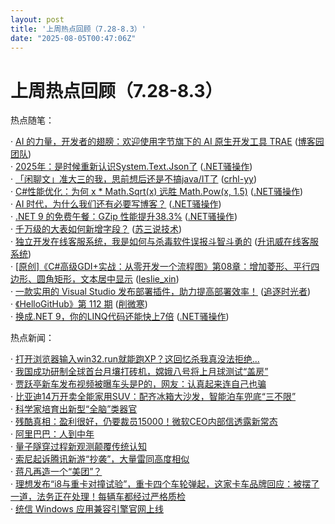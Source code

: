 ```yaml
---
layout: post
title: '上周热点回顾（7.28-8.3）'
date: "2025-08-05T00:47:06Z"
---
```

上周热点回顾（7.28-8.3）
================

热点随笔：

· [AI 的力量，开发者的翅膀：欢迎使用字节旗下的 AI 原生开发工具 TRAE](https://www.cnblogs.com/cmt/archive/2025/07/28/19004092.html) ([博客园团队](https://www.cnblogs.com/cmt/))  
· [2025年：是时候重新认识System.Text.Json了](https://www.cnblogs.com/sdcb/archive/2025/07/30/2025-meet-system-text-json.html) ([.NET骚操作](https://www.cnblogs.com/sdcb/))  
· [「闲聊文」准大三的我，思前想后还是不搞java/IT了](https://www.cnblogs.com/many-bucket/archive/2025/07/28/19009431.html) ([crhl-yy](https://www.cnblogs.com/many-bucket/))  
· [C#性能优化：为何 x \* Math.Sqrt(x) 远胜 Math.Pow(x, 1.5)](https://www.cnblogs.com/sdcb/archive/2025/07/28/math-pow-perf.html) ([.NET骚操作](https://www.cnblogs.com/sdcb/))  
· [AI 时代，为什么我们还有必要写博客？](https://www.cnblogs.com/sdcb/archive/2025/08/01/why-blog-in-ai-age.html) ([.NET骚操作](https://www.cnblogs.com/sdcb/))  
· [.NET 9 的免费午餐：GZip 性能提升38.3%](https://www.cnblogs.com/sdcb/archive/2025/07/29/dotnet9-zlib-perf.html) ([.NET骚操作](https://www.cnblogs.com/sdcb/))  
· [千万级的大表如何新增字段？](https://www.cnblogs.com/12lisu/archive/2025/07/28/19008591.html) ([苏三说技术](https://www.cnblogs.com/12lisu/))  
· [独立开发在线客服系统，我是如何与杀毒软件误报斗智斗勇的](https://www.cnblogs.com/sheng_chao/archive/2025/07/31/19015478.html) ([升讯威在线客服系统](https://www.cnblogs.com/sheng_chao/))  
· [\[原创\]《C#高级GDI+实战：从零开发一个流程图》第08章：增加菱形、平行四边形、圆角矩形，文本居中显示](https://www.cnblogs.com/lesliexin/archive/2025/07/30/18997090.html) ([leslie\_xin](https://www.cnblogs.com/lesliexin/))  
· [一款实用的 Visual Studio 发布部署插件，助力提高部署效率！](https://www.cnblogs.com/Can-daydayup/archive/2025/07/31/19014041.html) ([追逐时光者](https://www.cnblogs.com/Can-daydayup/))  
· [《HelloGitHub》第 112 期](https://www.cnblogs.com/xueweihan/archive/2025/07/28/19006999.html) ([削微寒](https://www.cnblogs.com/xueweihan/))  
· [换成.NET 9，你的LINQ代码还能快上7倍](https://www.cnblogs.com/sdcb/archive/2025/07/31/dotnet9-linq-performance.html) ([.NET骚操作](https://www.cnblogs.com/sdcb/))

热点新闻：

· [打开浏览器输入win32.run就能跑XP？这回忆杀我真没法拒绝...](https://news.cnblogs.com/n/798083/)  
· [我国成功研制全球首台月壤打砖机，嫦娥八号将上月球测试“盖房”](https://news.cnblogs.com/n/797809/)  
· [贾跃亭新车发布视频被曝车头是P的，网友：认真起来连自己也骗](https://news.cnblogs.com/n/797834/)  
· [比亚迪14万开卖全能家用SUV：配齐冰箱大沙发，智能泊车兜底“三不限”](https://news.cnblogs.com/n/797823/)  
· [科学家培育出新型“全脑”类器官](https://news.cnblogs.com/n/797923/)  
· [残酷真相：盈利很好，仍要裁员15000！微软CEO内部信透露新常态](https://news.cnblogs.com/n/797863/)  
· [阿里巴巴：人到中年](https://news.cnblogs.com/n/797799/)  
· [量子隧穿过程新观测颠覆传统认知](https://news.cnblogs.com/n/797982/)  
· [索尼起诉腾讯新游“抄袭”，大量雷同高度相似](https://news.cnblogs.com/n/797938/)  
· [蒋凡再造一个“美团”？](https://news.cnblogs.com/n/797847/)  
· [理想发布“i8与重卡对撞试验”，重卡四个车轮弹起，这家卡车品牌回应：被摆了一道，法务正在处理！每辆车都经过严格质检](https://news.cnblogs.com/n/798034/)  
· [统信 Windows 应用兼容引擎官网上线](https://news.cnblogs.com/n/797916/)